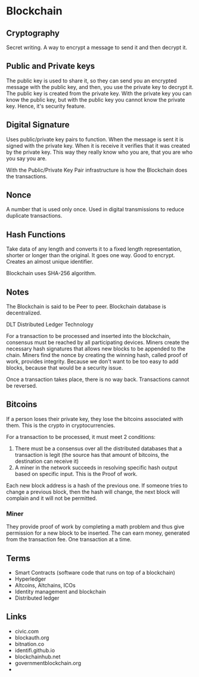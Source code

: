 # Blockchain

## Cryptography

Secret writing. A way to encrypt a message to send it and then decrypt it.

## Public and Private keys

The public key is used to share it, so they can send you an encrypted message with the public key, and then, you use the private key to decrypt it.
The public key is created from the private key. With the private key you can know the public key, but with the public key you cannot know the private key. Hence, it's security feature.

## Digital Signature

Uses public/private key pairs to function.
When the message is sent it is signed with the private key. When it is receive it verifies that it was created by the private key.
This way they really know who you are, that you are who you say you are.

With the Public/Private Key Pair infrastructure is how the Blockchain does the transactions.

## Nonce

A number that is used only once. Used in digital transmissions to reduce duplicate transactions.

## Hash Functions

Take data of any length and converts it to a fixed length representation, shorter or longer than the original.
It goes one way.
Good to encrypt.
Creates an almost unique identifier.

Blockchain uses SHA-256 algorithm.

## Notes

The Blockchain is said to be Peer to peer.
Blockchain database is decentralized.

DLT Distributed Ledger Technology

For a transaction to be processed and inserted into the blockchain, consensus must be reached by all participating devices.
Miners create the necessary hash signatures that allows new blocks to be appended to the chain.
Miners find the nonce by creating the winning hash, called proof of work, provides integrity. Because we don't want to be too easy to add blocks, because that would be a security issue.

Once a transaction takes place, there is no way back. Transactions cannot be reversed.

## Bitcoins

If a person loses their private key, they lose the bitcoins associated with them. This is the crypto in cryptocurrencies.

For a transaction to be processed, it must meet 2 conditions:

1. There must be a consensus over all the distributed databases that a transaction is legit (the source has that amount of bitcoins, the destination can receive it)
2. A miner in the network succeeds in resolving specific hash output based on specific input. This is the Proof of work.

Each new block address is a hash of the previous one. If someone tries to change a previous block, then the hash will change, the next block will complain and it will not be permitted.

### Miner

They provide proof of work by completing a math problem and thus give permission for a new block to be inserted.
The can earn money, generated from the transaction fee.
One transaction at a time.

## Terms

- Smart Contracts (software code that runs on top of a blockchain)
- Hyperledger
- Altcoins, Altchains, ICOs
- Identity management and blockchain
- Distributed ledger

## Links

- civic.com
- blockauth.org
- bitnation.co
- identifi.github.io
- blockchainhub.net
- governmentblockchain.org
-

